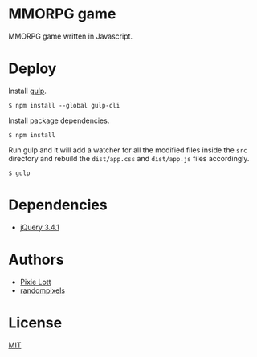 # MMORPG game

MMORPG game written in Javascript.

# Deploy

Install [gulp](https://gulpjs.com/).

```
$ npm install --global gulp-cli
```

Install package dependencies.

```
$ npm install
```

Run gulp and it will add a watcher for all the modified files inside the `src` directory and rebuild the `dist/app.css` and `dist/app.js` files accordingly.

```
$ gulp
```

# Dependencies

- [jQuery 3.4.1](https://jquery.com)

# Authors

- [Pixie Lott](https://github.com/lottapixies)
- [randompixels](https://github.com/randompixels)

# License

[MIT](/LICENSE)
